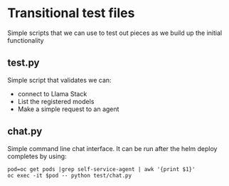 # Transitional test files

Simple scripts that we can use to test out pieces as we build
up the initial functionality

## test.py

Simple script that validates we can:
* connect to Llama Stack
* List the registered models
* Make a simple request to an agent

## chat.py

Simple command line chat interface. It can be run after
the helm deploy completes by using:

```
pod=oc get pods |grep self-service-agent | awk '{print $1}'
oc exec -it $pod -- python test/chat.py
```
